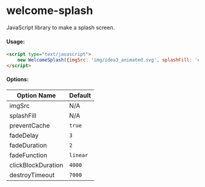 # welcome-splash
JavaScript library to make a splash screen.

#### Usage:
```html
<script type="text/javascript">
    new WelcomeSplash({imgSrc: 'img/idea3_animated.svg', splashFill: '#3e3e3e'});
</script>
```

#### Options:


Option Name | Default
--- | ---
imgSrc | N/A
splashFill | N/A
preventCache | `true`
fadeDelay | `3`
fadeDuration | `2`
fadeFunction | `linear`
clickBlockDuration | `4000`
destroyTimeout | `7000`

